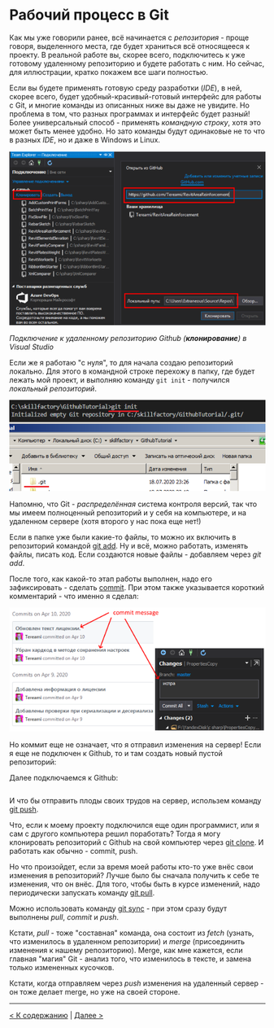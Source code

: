 # Рабочий процесс в Git

Как мы уже говорили ранее, всё начинается с *репозитория* - проще говоря, выделенного места, где будет храниться всё относящееся к проекту. В реальной работе вы, скорее всего, подключитесь к уже готовому удаленному репозиторию и будете работать с ним. Но сейчас, для иллюстрации, кратко покажем все шаги полностью.

Если вы будете применять готовую среду разработки (*IDE*), в ней, скорее всего, будет удобный-красивый-готовый интерфейс для работы с Git, и многие команды из описанных ниже вы даже не увидите. Но проблема в том, что разных программах и интерфейс будет разный! Более универсальный способ - применять *командную строку*, хотя это может быть менее удобно. Но зато команды будут одинаковые не то что в разных *IDE*, но и даже в Windows и Linux.

![git clone in visual studio](./assets/03_01.png)

*Подключение к удаленному репозиторию Github (**клонирование**) в Visual Studio*

Если же я работаю "с нуля", то для начала создаю репозиторий локально. Для этого в командной строке перехожу в папку, где будет лежать мой проект, и выполняю команду `git init` - получился *локальный репозиторий*.

![git init](./assets/git_init.png)

Напомню, что Git - *распределённая* система контроля версий, так что мы имеем полноценный репозиторий и у себя на компьютере, и на удаленном сервере (хотя второго у нас пока еще нет!)

Если в папке уже были какие-то файлы, то можно их включить в репозиторий командой [git add](./command_add.md). Ну и всё, можно работать, изменять файлы, писать код. Если создаются новые файлы - добавляем через *git add*.

После того, как какой-то этап работы выполнен, надо его зафиксировать - сделать [commit](./command_commit). При этом также указывается короткий комментарий - что именно я сделал:

![git commit message](./assets/03_02.png)

Но коммит еще не означает, что я отправил изменения на сервер! Если я еще не подключен к Github, то и там создать новый пустой репозиторий:

Далее подключаемся к Github:
```
```
И что бы отправить плоды своих трудов на сервер, использем команду [git push](./command_push.md).

Что, если к моему проекту подключился еще один программист, или я сам с другого компьютера решил поработать? Тогда я могу клонировать репозиторий с Github на свой компьютер через [git clone](./command_clone.md). И работать как обычно - commit, push.

Но что произойдет, если за время моей работы кто-то уже внёс свои изменения в репозиторий? Лучше было бы сначала получить к себе те изменения, что он внёс. Для того, чтобы быть в курсе изменений, надо периодически запускать команду [git pull](./command_pull.md).

Можно использовать команду [git sync](./command_sync.md) - при этом сразу будут выполнены *pull*, *commit* и *push*.

Кстати, *pull* - тоже "составная" команда, она состоит из *fetch* (узнать, что изменилось в удаленном репозитории) и *merge* (присоединить изменения к нашему репозиторию). Merge, как мне кажется, если главная "магия" Git - анализ того, что изменилось в тексте, и замена только измененных кусочков.

Кстати, когда отправляем через *push* изменения на удаленный сервер - он тоже делает merge, но уже на своей стороне.

---
[< К содержанию](./readme.md) | [Далее >](./04_commit.md) 
